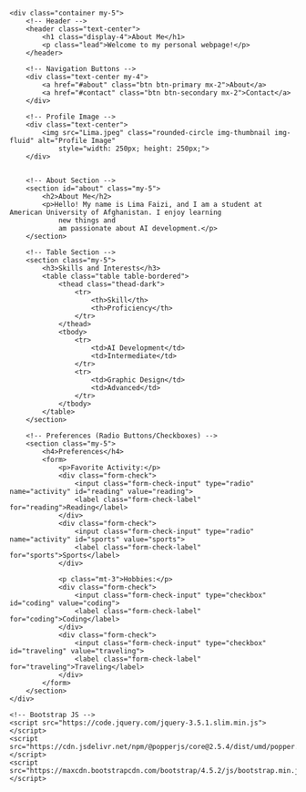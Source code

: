 <!DOCTYPE html>
<html lang="en">

<head>
    <meta charset="UTF-8">
    <meta name="viewport" content="width=device-width, initial-scale=1.0">
    <title>About Me</title>
    <!-- Bootstrap CSS -->
    <link href="https://maxcdn.bootstrapcdn.com/bootstrap/4.5.2/css/bootstrap.min.css" rel="stylesheet">
</head>

<body>

    <div class="container my-5">
        <!-- Header -->
        <header class="text-center">
            <h1 class="display-4">About Me</h1>
            <p class="lead">Welcome to my personal webpage!</p>
        </header>

        <!-- Navigation Buttons -->
        <div class="text-center my-4">
            <a href="#about" class="btn btn-primary mx-2">About</a>
            <a href="#contact" class="btn btn-secondary mx-2">Contact</a>
        </div>

        <!-- Profile Image -->
        <div class="text-center">
            <img src="Lima.jpeg" class="rounded-circle img-thumbnail img-fluid" alt="Profile Image"
                style="width: 250px; height: 250px;">
        </div>


        <!-- About Section -->
        <section id="about" class="my-5">
            <h2>About Me</h2>
            <p>Hello! My name is Lima Faizi, and I am a student at American University of Afghanistan. I enjoy learning
                new things and
                am passionate about AI development.</p>
        </section>

        <!-- Table Section -->
        <section class="my-5">
            <h3>Skills and Interests</h3>
            <table class="table table-bordered">
                <thead class="thead-dark">
                    <tr>
                        <th>Skill</th>
                        <th>Proficiency</th>
                    </tr>
                </thead>
                <tbody>
                    <tr>
                        <td>AI Development</td>
                        <td>Intermediate</td>
                    </tr>
                    <tr>
                        <td>Graphic Design</td>
                        <td>Advanced</td>
                    </tr>
                </tbody>
            </table>
        </section>

        <!-- Preferences (Radio Buttons/Checkboxes) -->
        <section class="my-5">
            <h4>Preferences</h4>
            <form>
                <p>Favorite Activity:</p>
                <div class="form-check">
                    <input class="form-check-input" type="radio" name="activity" id="reading" value="reading">
                    <label class="form-check-label" for="reading">Reading</label>
                </div>
                <div class="form-check">
                    <input class="form-check-input" type="radio" name="activity" id="sports" value="sports">
                    <label class="form-check-label" for="sports">Sports</label>
                </div>

                <p class="mt-3">Hobbies:</p>
                <div class="form-check">
                    <input class="form-check-input" type="checkbox" id="coding" value="coding">
                    <label class="form-check-label" for="coding">Coding</label>
                </div>
                <div class="form-check">
                    <input class="form-check-input" type="checkbox" id="traveling" value="traveling">
                    <label class="form-check-label" for="traveling">Traveling</label>
                </div>
            </form>
        </section>
    </div>

    <!-- Bootstrap JS -->
    <script src="https://code.jquery.com/jquery-3.5.1.slim.min.js"></script>
    <script src="https://cdn.jsdelivr.net/npm/@popperjs/core@2.5.4/dist/umd/popper.min.js"></script>
    <script src="https://maxcdn.bootstrapcdn.com/bootstrap/4.5.2/js/bootstrap.min.js"></script>
</body>

</html>
